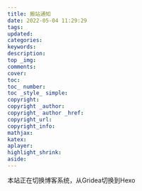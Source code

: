 ```yaml
---
title: 搬站通知
date: 2022-05-04 11:29:29
tags:
updated: 
categories: 
keywords: 
description: 
top _img: 
comments: 
cover: 
toc: 
toc_ number: 
toc _style_ simple: 
copyright: 
copyright _author: 
copyright_ author _href:
copyright_url:
copyright_info:
mathjax:
katex:
aplayer:
highlight_shrink:
aside:
---
```

本站正在切换博客系统，从Gridea切换到Hexo

